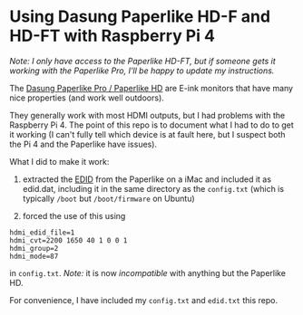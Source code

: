 # Using Dasung Paperlike HD-F and HD-FT with Raspberry Pi 4

_Note: I only have access to the Paperlike HD-FT, but if someone gets
it working with the Paperlike Pro, I'll be happy to update my
instructions._

The [Dasung Paperlike Pro / Paperlike
HD](https://www.indiegogo.com/projects/first-e-ink-monitor-with-front-light-touch)
are E-ink monitors that have many nice properties (and work well
outdoors).

They generally work with most HDMI outputs, but I had problems with
the Raspberry Pi 4.  The point of this repo is to document what I had
to do to get it working (I can't fully tell which device is at fault
here, but I suspect both the Pi 4 and the Paperlike have issues).

What I did to make it work:

1. extracted the
   [EDID](https://en.wikipedia.org/wiki/Extended_Display_Identification_Data)
   from the Paperlike on a iMac and included it as edid.dat, including it
   in the same directory as the `config.txt` (which is typically `/boot`
   but `/boot/firmware` on Ubuntu)

2. forced the use of this using

```
hdmi_edid_file=1
hdmi_cvt=2200 1650 40 1 0 0 1
hdmi_group=2
hdmi_mode=87
```

   in `config.txt`.  *Note:* it is now _incompatible_ with anything but the Paperlike HD.

For convenience, I have included my `config.txt` and `edid.txt` this repo.
